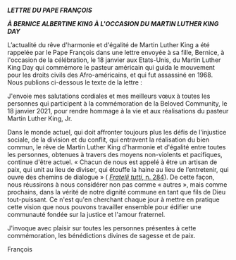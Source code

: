 ***LETTRE DU PAPE FRANÇOIS***

***À BERNICE ALBERTINE KING À L'OCCASION DU MARTIN LUTHER KING DAY***

L’actualité du rêve d'harmonie et d'égalité de Martin Luther King a été rappelée par le Pape François dans une lettre envoyée à sa fille, Bernice, à l'occasion de la célébration, le 18 janvier aux Etats-Unis, du Martin Luther King Day qui commémore le pasteur américain qui guida le mouvement pour les droits civils des Afro-américains, et qui fut assassiné en 1968. Nous publions ci-dessous le texte de la lettre :

J'envoie mes salutations cordiales et mes meilleurs vœux à toutes les personnes qui participent à la commémoration de la Beloved Community, le 18 janvier 2021, pour rendre hommage à la vie et aux réalisations du pasteur Martin Luther King, Jr.

Dans le monde actuel, qui doit affronter toujours plus les défis de l'injustice sociale, de la division et du conflit, qui entravent la réalisation du bien commun, le rêve de Martin Luther King d'harmonie et d'égalité entre toutes les personnes, obtenues à travers des moyens non-violents et pacifiques, continue d'être actuel. « Chacun de nous est appelé à être un artisan de paix, qui unit au lieu de diviser, qui étouffe la haine au lieu de l’entretenir, qui ouvre des chemins de dialogue » ( [*Fratelli tutti*, n. 284](http://www.vatican.va/content/francesco/fr/encyclicals/documents/papa-francesco_20201003_enciclica-fratelli-tutti.html#284)). De cette façon, nous réussirons à nous considérer non pas comme « autres », mais comme prochains, dans la vérité de notre dignité commune en tant que fils de Dieu tout-puissant. Ce n'est qu'en cherchant chaque jour à mettre en pratique cette vision que nous pouvons travailler ensemble pour édifier une communauté fondée sur la justice et l'amour fraternel.

J'invoque avec plaisir sur toutes les personnes présentes à cette commémoration, les bénédictions divines de sagesse et de paix.

François